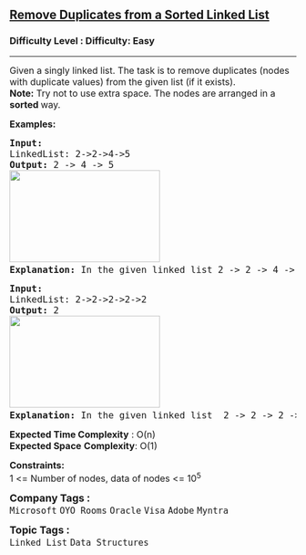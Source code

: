 <h2><a href="https://www.geeksforgeeks.org/problems/remove-duplicate-element-from-sorted-linked-list/1?page=1&category=Linked%20List&difficulty=Basic,Easy&sortBy=submissions">Remove Duplicates from a Sorted Linked List</a></h2><h3>Difficulty Level : Difficulty: Easy</h3><hr><div class="problems_problem_content__Xm_eO"><p><span style="font-size: 12pt;">Given a singly linked list. The task is to remove duplicates (nodes with duplicate values) from the given list (if it exists).</span><br><span style="font-size: 12pt;"><strong>Note:</strong> Try not to use extra space. The nodes are arranged in a <strong>sorted </strong>way.</span></p>
<p><span style="font-size: 12pt;"><strong>Examples:</strong></span></p>
<pre><span style="font-size: 12pt;"><strong>Input:
</strong>LinkedList: 2-&gt;2-&gt;4-&gt;5
<strong>Output: </strong>2 -&gt; 4 -&gt; 5<br><img src="https://media.geeksforgeeks.org/img-practice/prod/addEditProblem/700196/Web/Other/blobid0_1723610760.png" width="264" height="161"><strong>
Explanation: </strong>In the given linked list 2 -&gt; 2 -&gt; 4 -&gt; 5, only 2 occurs more than 1 time. So we need to remove it once.
</span></pre>
<pre><span style="font-size: 12pt;"><strong>Input:
</strong>LinkedList: 2-&gt;2-&gt;2-&gt;2-&gt;2
<strong>Output: </strong>2<br><img src="https://media.geeksforgeeks.org/img-practice/prod/addEditProblem/700196/Web/Other/blobid1_1723610768.png" width="264" height="161"><strong>
Explanation: </strong>In the given linked list  2 -&gt; 2 -&gt; 2 -&gt; 2, 2 is the only element and is repeated 5 times. So we need to remove any four 2.</span></pre>
<p><span style="font-size: 12pt;"><strong>Expected Time Complexity</strong> : O(n)<br><strong>Expected Space</strong>&nbsp;</span><strong style="font-family: -apple-system, BlinkMacSystemFont, 'Segoe UI', Roboto, Oxygen, Ubuntu, Cantarell, 'Open Sans', 'Helvetica Neue', sans-serif; font-size: 16px;">Complexity</strong><span style="font-size: 12pt; font-family: -apple-system, BlinkMacSystemFont, 'Segoe UI', Roboto, Oxygen, Ubuntu, Cantarell, 'Open Sans', 'Helvetica Neue', sans-serif;">: O(1)</span></p>
<p><span style="font-size: 12pt;"><strong>Constraints:</strong><br>1 &lt;= Number of nodes, data of nodes &lt;= 10<sup>5&nbsp;<br></sup></span></p></div><p><span style=font-size:18px><strong>Company Tags : </strong><br><code>Microsoft</code>&nbsp;<code>OYO Rooms</code>&nbsp;<code>Oracle</code>&nbsp;<code>Visa</code>&nbsp;<code>Adobe</code>&nbsp;<code>Myntra</code>&nbsp;<br><p><span style=font-size:18px><strong>Topic Tags : </strong><br><code>Linked List</code>&nbsp;<code>Data Structures</code>&nbsp;